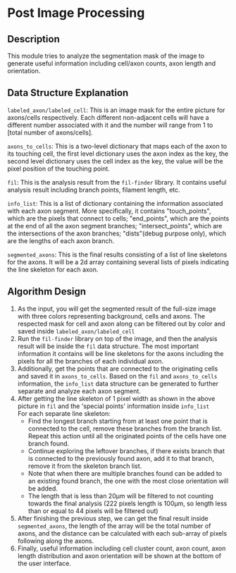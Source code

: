 # Post Image Processing
## Description
This module tries to analyze the segmentation mask of the
image to generate useful information including cell/axon 
counts, axon length and orientation.
## Data Structure Explanation
`labeled_axon/labeled_cell`: This is an image mask for the
entire picture for axons/cells respectively. Each 
different non-adjacent cells will have a different number
associated with it and the number will range from 1 to
[total number of axons/cells].<br />

`axons_to_cells`: This is a two-level dictionary that maps
each of the axon to its touching cell, the first level
dictionary uses the axon index as the key, the second level
dictionary uses the cell index as the key, the value will
be the pixel position of the touching point. <br />

`fil`: This is the analysis result from the `fil-finder`
library. It contains useful analysis result including
branch points, filament length, etc.<br />

`info_list`: This is a list of dictionary containing the
information associated with each axon segment. More
specifically, it contains "touch_points", which are the
pixels that connect to cells; "end_points", which are the
points at the end of all the axon segment branches;
"intersect_points", which are the intersections of the
axon branches; "dists"(debug purpose only), which are
the lengths of each axon branch. <br />

`segmented_axons`: This is the final results consisting of
a list of line skeletons for the axons. It will be a 2d
array containing several lists of pixels indicating the
line skeleton for each axon.
## Algorithm Design
1. As the input, you will get the segmented result of the
full-size image with three colors representing background,
cells and axons. The respected mask for cell and axon along
can be filtered out by color and saved inside
`labeled_axon/labeled_cell`
2. Run the `fil-finder` library on top of 
the image, and then the analysis result will be inside
the `fil` data structure. The most important information
it contains will be line skeletons for the axons including
the pixels for all the branches of each individual axon.
3. Additionally, get the points that are connected to the
originating cells and saved it in `axons_to_cells`. Based
on the `fil` and `axons_to_cells` information, the `info_list`
data structure can be generated to further separate and
analyze each axon segment.
4. After getting the line skeleton of 1 pixel width as shown
in the above picture in `fil` and the 'special points'
information inside `info_list`<br />
For each separate line skeleton: <br />
   - Find the longest branch starting from at least one
   point that is connected to the cell, remove these branches
   from the branch list. Repeat this action until all the
   originated points of the cells have one branch found.
   - Continue exploring the leftover branches, if there
   exists branch that is connected to the previously found
   axon, add it to that branch, remove it from the skeleton
   branch list.
   - Note that when there are multiple branches found can
   be added to an existing found branch, the one with the
   most close orientation will be added.
   - The length that is less than 20μm will be filtered to
   not counting towards the final analysis (222 pixels
   length is 100μm, so length less than or equal to 44
   pixels will be filtered out)
5. After finishing the previous step, we can get the final
result inside `segmented_axons`, the length of the array will
be the total number of axons, and the distance can be
calculated with each sub-array of pixels following along the
axons.
6. Finally, useful information including cell cluster count,
axon count, axon length distribution and axon orientation
will be shown at the bottom of the user interface.